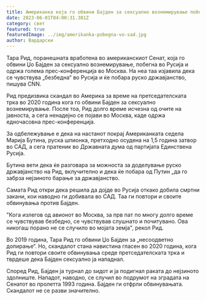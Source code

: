 ```yaml
---
title: Американка која го обвини Бајден за сексуално вознемирување побегна во Русија
date: 2023-06-01T04:00:31.381Z
category: свет
featured: true
featuredImage: ../img/amerikanka-pobegna-vo-sad.jpg
author: Вардарски
---
```

Тара Рид, поранешната вработена во американскиот Сенат, која го обвини Џо Бајден за сексуално вознемирување, побегна во Русија и одржа голема прес-конференција во Москва. На неа таа изјавила дека се чувствува „безбедна“ во Русија и ќе побара руско државјанство, пишува CNN.

Рид предизвика скандал во Америка за време на претседателската трка во 2020 година кога го обвини Бајден за сексуално вознемирување. После тоа, Рид долго време исчезна од очите на јавноста, а сега ненадејно се појави во Москва, каде одржа едночасовна прес-конференција.

За одбележување е дека на настанот покрај Американката седела Марија Бутина, руска шпионка, претходно осудена на 1,5 година затвор во САД, а сега пратеник во Државната дума од партијата Единствена Русија.

Бутина вети дека ќе разговара за можноста за доделување руско државјанство на Рид, вклучително и дека ќе побара од Путин „да го забрза нејзиното барање за државјанство.

Самата Рид откри дека решила да дојде во Русија откако добила смртни закани, кои наводно ги добивала во САД. Таа ги повтори и своите обвинувања против Бајден.

"Кога излегов од авионот во Москва, за прв пат по многу долго време се чувствував безбедно, се чувствував слушнато и почитувано. Ова никогаш порано не се случило во мојата земја", рекол Рид.

Во 2019 година, Тара Рид го обвини Џо Бајден за „несоодветно допирање“. Но, скандалот стана навистина гласен во 2020 година, кога Рид ги повтори своите обвинувања среде претседателската трка и тврдеше дека Бајден сексуално ја нападнал.

Според Рид, Бајден ја турнал до ѕидот и ја подигнал раката до нејзиното здолниште. Нападот, наводно, се случил во подрумот на зградата на Сенатот во пролетта 1993 година. Бајден ги отфрли обвинувањата. Скандалот не се разви значително.